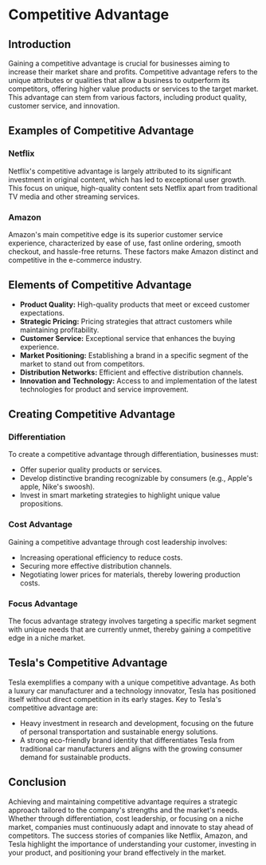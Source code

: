 # Competitive Advantage

## Introduction

Gaining a competitive advantage is crucial for businesses aiming to increase their market share and profits. Competitive advantage refers to the unique attributes or qualities that allow a business to outperform its competitors, offering higher value products or services to the target market. This advantage can stem from various factors, including product quality, customer service, and innovation.

## Examples of Competitive Advantage

### Netflix
Netflix's competitive advantage is largely attributed to its significant investment in original content, which has led to exceptional user growth. This focus on unique, high-quality content sets Netflix apart from traditional TV media and other streaming services.

### Amazon
Amazon's main competitive edge is its superior customer service experience, characterized by ease of use, fast online ordering, smooth checkout, and hassle-free returns. These factors make Amazon distinct and competitive in the e-commerce industry.

## Elements of Competitive Advantage

- **Product Quality:** High-quality products that meet or exceed customer expectations.
- **Strategic Pricing:** Pricing strategies that attract customers while maintaining profitability.
- **Customer Service:** Exceptional service that enhances the buying experience.
- **Market Positioning:** Establishing a brand in a specific segment of the market to stand out from competitors.
- **Distribution Networks:** Efficient and effective distribution channels.
- **Innovation and Technology:** Access to and implementation of the latest technologies for product and service improvement.

## Creating Competitive Advantage

### Differentiation
To create a competitive advantage through differentiation, businesses must:
- Offer superior quality products or services.
- Develop distinctive branding recognizable by consumers (e.g., Apple's apple, Nike's swoosh).
- Invest in smart marketing strategies to highlight unique value propositions.

### Cost Advantage
Gaining a competitive advantage through cost leadership involves:
- Increasing operational efficiency to reduce costs.
- Securing more effective distribution channels.
- Negotiating lower prices for materials, thereby lowering production costs.

### Focus Advantage
The focus advantage strategy involves targeting a specific market segment with unique needs that are currently unmet, thereby gaining a competitive edge in a niche market.

## Tesla's Competitive Advantage

Tesla exemplifies a company with a unique competitive advantage. As both a luxury car manufacturer and a technology innovator, Tesla has positioned itself without direct competition in its early stages. Key to Tesla's competitive advantage are:
- Heavy investment in research and development, focusing on the future of personal transportation and sustainable energy solutions.
- A strong eco-friendly brand identity that differentiates Tesla from traditional car manufacturers and aligns with the growing consumer demand for sustainable products.

## Conclusion

Achieving and maintaining competitive advantage requires a strategic approach tailored to the company's strengths and the market's needs. Whether through differentiation, cost leadership, or focusing on a niche market, companies must continuously adapt and innovate to stay ahead of competitors. The success stories of companies like Netflix, Amazon, and Tesla highlight the importance of understanding your customer, investing in your product, and positioning your brand effectively in the market.
